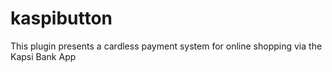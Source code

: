 # kaspibutton

This plugin presents a cardless payment system for online shopping via the Kapsi Bank App
